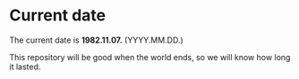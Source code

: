 # Current date

The current date is **1982.11.07.** (YYYY.MM.DD.)

This repository will be good when the world ends, so we will know how long it lasted.